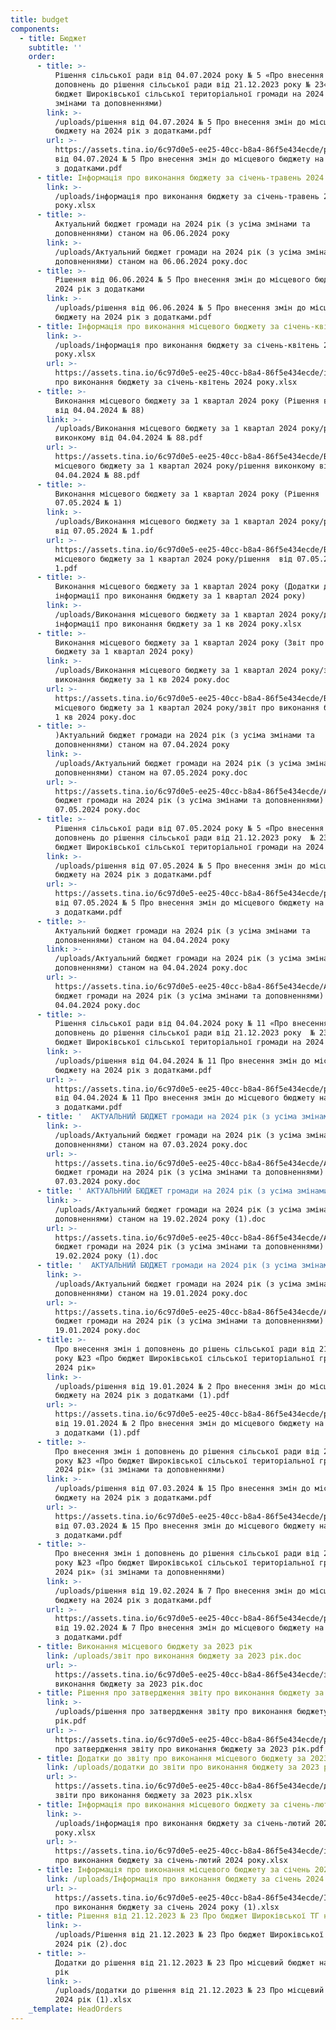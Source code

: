 ```yaml
---
title: budget
components:
  - title: Бюджет
    subtitle: ''
    order:
      - title: >-
          Рішення сільської ради від 04.07.2024 року № 5 «Про внесення змін і
          доповнень до рішення сільської ради від 21.12.2023 року № 23«Про
          бюджет Широківської сільської територіальної громади на 2024 рік» (зі
          змінами та доповненнями)
        link: >-
          /uploads/рішення від 04.07.2024 № 5 Про внесення змін до місцевого
          бюджету на 2024 рік з додатками.pdf
        url: >-
          https://assets.tina.io/6c97d0e5-ee25-40cc-b8a4-86f5e434ecde/рішення
          від 04.07.2024 № 5 Про внесення змін до місцевого бюджету на 2024 рік
          з додатками.pdf
      - title: Інформація про виконання бюджету за січень-травень 2024 року
        link: >-
          /uploads/інформація про виконання бюджету за січень-травень 2024
          року.xlsx
      - title: >-
          Актуальний бюджет громади на 2024 рік (з усіма змінами та
          доповненнями) станом на 06.06.2024 року
        link: >-
          /uploads/Актуальний бюджет громади на 2024 рік (з усіма змінами та
          доповненнями) станом на 06.06.2024 року.doc
      - title: >-
          Рішення від 06.06.2024 № 5 Про внесення змін до місцевого бюджету на
          2024 рік з додатками
        link: >-
          /uploads/рішення від 06.06.2024 № 5 Про внесення змін до місцевого
          бюджету на 2024 рік з додатками.pdf
      - title: Інформація про виконання місцевого бюджету за січень-квітень 2024 року
        link: >-
          /uploads/інформація про виконання бюджету за січень-квітень 2024
          року.xlsx
        url: >-
          https://assets.tina.io/6c97d0e5-ee25-40cc-b8a4-86f5e434ecde/інформація
          про виконання бюджету за січень-квітень 2024 року.xlsx
      - title: >-
          Виконання місцевого бюджету за 1 квартал 2024 року (Рішення виконкому
          від 04.04.2024 № 88)
        link: >-
          /uploads/Виконання місцевого бюджету за 1 квартал 2024 року/рішення
          виконкому від 04.04.2024 № 88.pdf
        url: >-
          https://assets.tina.io/6c97d0e5-ee25-40cc-b8a4-86f5e434ecde/Виконання
          місцевого бюджету за 1 квартал 2024 року/рішення виконкому від
          04.04.2024 № 88.pdf
      - title: >-
          Виконання місцевого бюджету за 1 квартал 2024 року (Рішення  від
          07.05.2024 № 1)
        link: >-
          /uploads/Виконання місцевого бюджету за 1 квартал 2024 року/рішення 
          від 07.05.2024 № 1.pdf
        url: >-
          https://assets.tina.io/6c97d0e5-ee25-40cc-b8a4-86f5e434ecde/Виконання
          місцевого бюджету за 1 квартал 2024 року/рішення  від 07.05.2024 №
          1.pdf
      - title: >-
          Виконання місцевого бюджету за 1 квартал 2024 року (Додатки до
          інформації про виконання бюджету за 1 квартал 2024 року)
        link: >-
          /uploads/Виконання місцевого бюджету за 1 квартал 2024 року/додатки до
          інформації про виконання бюджету за 1 кв 2024 року.xlsx
      - title: >-
          Виконання місцевого бюджету за 1 квартал 2024 року (Звіт про виконання
          бюджету за 1 квартал 2024 року)
        link: >-
          /uploads/Виконання місцевого бюджету за 1 квартал 2024 року/звіт про
          виконання бюджету за 1 кв 2024 року.doc
        url: >-
          https://assets.tina.io/6c97d0e5-ee25-40cc-b8a4-86f5e434ecde/Виконання
          місцевого бюджету за 1 квартал 2024 року/звіт про виконання бюджету за
          1 кв 2024 року.doc
      - title: >-
          )Актуальний бюджет громади на 2024 рік (з усіма змінами та
          доповненнями) станом на 07.04.2024 року
        link: >-
          /uploads/Актуальний бюджет громади на 2024 рік (з усіма змінами та
          доповненнями) станом на 07.05.2024 року.doc
        url: >-
          https://assets.tina.io/6c97d0e5-ee25-40cc-b8a4-86f5e434ecde/Актуальний
          бюджет громади на 2024 рік (з усіма змінами та доповненнями) станом на
          07.05.2024 року.doc
      - title: >-
          Рішення сільської ради від 07.05.2024 року № 5 «Про внесення змін і
          доповнень до рішення сільської ради від 21.12.2023 року  № 23 «Про
          бюджет Широківської сільської територіальної громади на 2024 рік»
        link: >-
          /uploads/рішення від 07.05.2024 № 5 Про внесення змін до місцевого
          бюджету на 2024 рік з додатками.pdf
        url: >-
          https://assets.tina.io/6c97d0e5-ee25-40cc-b8a4-86f5e434ecde/рішення
          від 07.05.2024 № 5 Про внесення змін до місцевого бюджету на 2024 рік
          з додатками.pdf
      - title: >-
          Актуальний бюджет громади на 2024 рік (з усіма змінами та
          доповненнями) станом на 04.04.2024 року
        link: >-
          /uploads/Актуальний бюджет громади на 2024 рік (з усіма змінами та
          доповненнями) станом на 04.04.2024 року.doc
        url: >-
          https://assets.tina.io/6c97d0e5-ee25-40cc-b8a4-86f5e434ecde/Актуальний
          бюджет громади на 2024 рік (з усіма змінами та доповненнями) станом на
          04.04.2024 року.doc
      - title: >-
          Рішення сільської ради від 04.04.2024 року № 11 «Про внесення змін і
          доповнень до рішення сільської ради від 21.12.2023 року  № 23 «Про
          бюджет Широківської сільської територіальної громади на 2024 рік»
        link: >-
          /uploads/рішення від 04.04.2024 № 11 Про внесення змін до місцевого
          бюджету на 2024 рік з додатками.pdf
        url: >-
          https://assets.tina.io/6c97d0e5-ee25-40cc-b8a4-86f5e434ecde/рішення
          від 04.04.2024 № 11 Про внесення змін до місцевого бюджету на 2024 рік
          з додатками.pdf
      - title: '  АКТУАЛЬНИЙ БЮДЖЕТ громади на 2024 рік (з усіма змінами та доповненнями) станом на 07.03.2024 року '
        link: >-
          /uploads/Актуальний бюджет громади на 2024 рік (з усіма змінами та
          доповненнями) станом на 07.03.2024 року.doc
        url: >-
          https://assets.tina.io/6c97d0e5-ee25-40cc-b8a4-86f5e434ecde/Актуальний
          бюджет громади на 2024 рік (з усіма змінами та доповненнями) станом на
          07.03.2024 року.doc
      - title: ' АКТУАЛЬНИЙ БЮДЖЕТ громади на 2024 рік (з усіма змінами та доповненнями) станом на 19.02.2024 року'
        link: >-
          /uploads/Актуальний бюджет громади на 2024 рік (з усіма змінами та
          доповненнями) станом на 19.02.2024 року (1).doc
        url: >-
          https://assets.tina.io/6c97d0e5-ee25-40cc-b8a4-86f5e434ecde/Актуальний
          бюджет громади на 2024 рік (з усіма змінами та доповненнями) станом на
          19.02.2024 року (1).doc
      - title: '  АКТУАЛЬНИЙ БЮДЖЕТ громади на 2024 рік (з усіма змінами та доповненнями) станом на 19.01.2024 року'
        link: >-
          /uploads/Актуальний бюджет громади на 2024 рік (з усіма змінами та
          доповненнями) станом на 19.01.2024 року.doc
        url: >-
          https://assets.tina.io/6c97d0e5-ee25-40cc-b8a4-86f5e434ecde/Актуальний
          бюджет громади на 2024 рік (з усіма змінами та доповненнями) станом на
          19.01.2024 року.doc
      - title: >-
          Про внесення змін і доповнень до рішень сільської ради від 21.02.2023
          року №23 «Про бюджет Широківської сільської територіальної громади на
          2024 рік» 
        link: >-
          /uploads/рішення від 19.01.2024 № 2 Про внесення змін до місцевого
          бюджету на 2024 рік з додатками (1).pdf
        url: >-
          https://assets.tina.io/6c97d0e5-ee25-40cc-b8a4-86f5e434ecde/рішення
          від 19.01.2024 № 2 Про внесення змін до місцевого бюджету на 2024 рік
          з додатками (1).pdf
      - title: >-
          Про внесення змін і доповнень до рішення сільської ради від 21.12.2023
          року №23 «Про бюджет Широківської сільської територіальної громади на
          2024 рік» (зі змінами та доповненнями) 
        link: >-
          /uploads/рішення від 07.03.2024 № 15 Про внесення змін до місцевого
          бюджету на 2024 рік з додатками.pdf
        url: >-
          https://assets.tina.io/6c97d0e5-ee25-40cc-b8a4-86f5e434ecde/рішення
          від 07.03.2024 № 15 Про внесення змін до місцевого бюджету на 2024 рік
          з додатками.pdf
      - title: >-
          Про внесення змін і доповнень до рішення сільської ради від 21.02.2023
          року №23 «Про бюджет Широківської сільської територіальної громади на
          2024 рік» (зі змінами та доповненнями)
        link: >-
          /uploads/рішення від 19.02.2024 № 7 Про внесення змін до місцевого
          бюджету на 2024 рік з додатками.pdf
        url: >-
          https://assets.tina.io/6c97d0e5-ee25-40cc-b8a4-86f5e434ecde/рішення
          від 19.02.2024 № 7 Про внесення змін до місцевого бюджету на 2024 рік
          з додатками.pdf
      - title: Виконання місцевого бюджету за 2023 рік
        link: /uploads/звіт про виконання бюджету за 2023 рік.doc
        url: >-
          https://assets.tina.io/6c97d0e5-ee25-40cc-b8a4-86f5e434ecde/звіт про
          виконання бюджету за 2023 рік.doc
      - title: Рішення про затвердження звіту про виконання бюджету за 2023 рік
        link: >-
          /uploads/рішення про затвердження звіту про виконання бюджету за 2023
          рік.pdf
        url: >-
          https://assets.tina.io/6c97d0e5-ee25-40cc-b8a4-86f5e434ecde/рішення
          про затвердження звіту про виконання бюджету за 2023 рік.pdf
      - title: Додатки до звіту про виконання місцевого бюджету за 2023 рік
        link: /uploads/додатки до звіти про виконання бюджету за 2023 рік.xlsx
        url: >-
          https://assets.tina.io/6c97d0e5-ee25-40cc-b8a4-86f5e434ecde/додатки до
          звіти про виконання бюджету за 2023 рік.xlsx
      - title: Інформація про виконання місцевого бюджету за січень-лютий 2024 року
        link: >-
          /uploads/інформація про виконання бюджету за січень-лютий 2024
          року.xlsx
        url: >-
          https://assets.tina.io/6c97d0e5-ee25-40cc-b8a4-86f5e434ecde/інформація
          про виконання бюджету за січень-лютий 2024 року.xlsx
      - title: Інформація про виконання місцевого бюджету за січень 2024 року
        link: /uploads/Інформація про виконання бюджету за січень 2024 року (1).xlsx
        url: >-
          https://assets.tina.io/6c97d0e5-ee25-40cc-b8a4-86f5e434ecde/Інформація
          про виконання бюджету за січень 2024 року (1).xlsx
      - title: Рішення від 21.12.2023 № 23 Про бюджет Широківської ТГ на 2024 рік
        link: >-
          /uploads/Рішення від 21.12.2023 № 23 Про бюджет Широківської ТГ на
          2024 рік (2).doc
      - title: >-
          Додатки до рішення від 21.12.2023 № 23 Про місцевий бюджет на 2024
          рік 
        link: >-
          /uploads/додатки до рішення від 21.12.2023 № 23 Про місцевий бюджет на
          2024 рік (1).xlsx
    _template: HeadOrders
---
```


